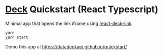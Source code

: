 # [Deck](https://deck.co) Quickstart (React Typescript)

Minimal app that opens the link iframe using [react-deck-link](https://www.npmjs.com/package/react-deck-link)

```
yarn
yarn start
```

Demo this app at https://datadeckapi.github.io/quickstart/